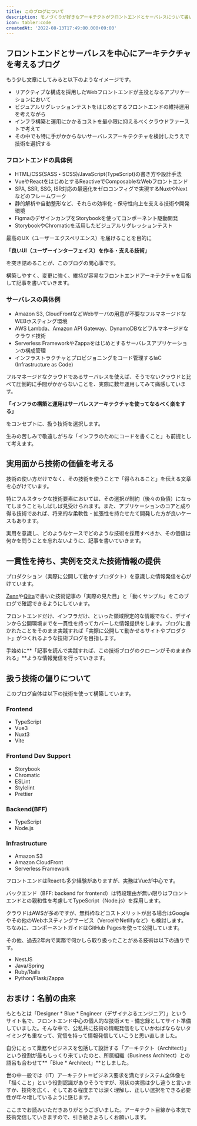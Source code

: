 ```yaml
---
title: このブログについて
description: モノづくりが好きなアーキテクトがフロントエンドとサーバレスについて書いてます。 実用面から技術の価値を考え、デザインからインフラまで一貫性を持ったうえで実例を交えた技術情報を提供します。プロダクションを意識した「実際の見た目」と「動くサンプル」も一緒に公開していきます。
icon: tabler:code
createdAt: '2022-08-13T17:49:00.000+09:00'
---
```


## フロントエンドとサーバレスを中心にアーキテクチャを考えるブログ

もう少し文章にしてみると以下のようなイメージです。

* リアクティブな構成を採用したWebフロントエンドが主役となるアプリケーションにおいて
* ビジュアルリグレッションテストをはじめとするフロントエンドの維持運用を考えながら
* インフラ構築と運用にかかるコストを最小限に抑えるべくクラウドファーストで考えて
* その中でも特に手がかからないサーバレスアーキテクチャを検討したうえで技術を選択する

### フロントエンドの具体例

* HTML/CSS(SASS・SCSS)/JavaScript(TypeScript)の書き方や設計手法
* VueやReactをはじめとするReactiveでComposableなWebフロントエンド
* SPA, SSR, SSG, ISR対応の最適化をゼロコンフィグで実現するNuxtやNextなどのフレームワーク
* 静的解析や自動整形など、それらの効率化・保守性向上を支える技術や開発環境
* FigmaのデザインカンプをStorybookを使ってコンポーネント駆動開発
* StorybookやChromaticを活用したビジュアルリグレッションテスト

最高のUX（ユーザーエクスペリエンス）を届けることを目的に

**「良いUI（ユーザーインターフェイス）を作る・支える技術」**

を突き詰めることが、このブログの関心事です。

構築しやすく、変更に強く、維持が容易なフロントエンドアーキテクチャを目指して記事を書いていきます。

### サーバレスの具体例

* Amazon S3, CloudFrontなどWebサーバの用意が不要なフルマネージドなWEBホスティング環境
* AWS Lambda、Amazon API Gateway、DynamoDBなどフルマネージドなクラウド技術
* Serverless FrameworkやZappaをはじめとするサーバレスアプリケーションの構成管理
* インフラストラクチャとプロビジョニングをコード管理するIaC (Infrastructure as Code)

フルマネージドなクラウドであるサーバレスを使えば、そうでないクラウドと比べて圧倒的に手間がかからないことを、実際に数年運用してみて痛感しています。

**「インフラの構築と運用はサーバレスアーキテクチャを使ってなるべく楽をする」**

をコンセプトに、扱う技術を選択します。

生みの苦しみで敬遠しがちな「インフラのためにコードを書くこと」も前提として考えます。

## 実用面から技術の価値を考える

技術の使い方だけでなく、その技術を使うことで「得られること」を伝える文章を心がけています。

特にフルスタックな技術要素においては、その選択が制約（後々の負債）になってしまうこともしばしば見受けられます。また、アプリケーションのコアと成り得る技術であれば、将来的な柔軟性・拡張性を持たせたて開発した方が良いケースもあります。

実用を意識し、どのようなケースでどのような技術を採用すべきか、その価値は何かを問うことを忘れないように、記事を書いていきます。

## 一貫性を持ち、実例を交えた技術情報の提供

プロダクション（実際に公開して動かすプロダクト）を意識した情報発信を心がけています。

[Zenn](https://zenn.dev/waicode)や[Qiita](https://qiita.com/waicode)で書いた技術記事の「実際の見た目」と「動くサンプル」をこのブログで確認できるようにしています。

フロントエンドだけ、インフラだけ、といった領域限定的な情報でなく、デザインから公開環境までを一貫性を持ってカバーした情報提供をします。ブログに書かれたことをそのまま実践すれば「実際に公開して動かせるサイトやプロダクト」がつくれるような技術ブログを目指します。

手始めに**「記事を読んで実践すれば、この技術ブログのクローンがそのまま作れる」**ような情報発信を行っていきます。

## 扱う技術の偏りについて

このブログ自体は以下の技術を使って構築しています。

### Frontend

* TypeScript
* Vue3
* Nuxt3
* Vite

### Frontend Dev Support

* Storybook
* Chromatic
* ESLint
* Stylelint
* Prettier

### Backend(BFF)

* TypeScript
* Node.js

### Infrastructure

* Amazon S3
* Amazon CloudFront
* Serverless Framework

フロントエンドはReactも多少経験がありますが、実務はVueが中心です。

バックエンド（BFF: backend for frontend）は特段理由が無い限りはフロントエンドとの親和性を考慮してTypeScript（Node.js）を採用します。

クラウドはAWSが多めですが、無料枠などコストメリットが出る場合はGoogleやその他のWebホスティングサービス（VercelやNetlifyなど）も検討します。ちなみに、コンポーネントガイドはGitHub Pagesを使って公開しています。

その他、過去2年内で実務で何かしら取り扱ったことがある技術は以下の通りです。

* NestJS
* Java/Spring
* Ruby/Rails
* Python/Flask/Zappa

## おまけ：名前の由来

もともとは「Designer \* Blue \* Engineer（デザイナぶるエンジニア）」というサイト名で、フロントエンド中心の個人的な技術メモ・備忘録としてサイト準備していました。そんな中で、公私共に技術の情報発信をしていかねばならないタイミングも重なって、覚悟を持って情報発信していこうと思い直しました。

自分にとって業務やビジネスを包括して設計する「アーキテクト（Architect）」という役割が最もしっくり来ていたのと、所属組織（Business Architect）との語呂も合わせて**「Blue \* Architect」**としました。

世の中一般では（IT）アーキテクト＝ビジネス要求を満たすシステム全体像を「描くこと」という役割認識がありそうですが、現状の実態は少し違うと言いますか、技術を広く、そしてある程度までは深く理解し、正しい選択をできる必要性が年々増しているように感じます。

ここまでお読みいただきありがとうございました。アーキテクト目線から本気で技術発信していきますので、引き続きよろしくお願いします。
